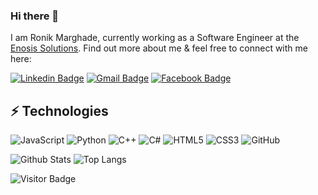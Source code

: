 ### Hi there 👋

<!--
**rk00717/rk00717** is a ✨ _special_ ✨ repository because its `README.md` (this file) appears on your GitHub profile.

Here are some ideas to get you started:

- 🔭 I’m currently working on ...
- 🌱 I’m currently learning ...
- 👯 I’m looking to collaborate on ...
- 🤔 I’m looking for help with ...
- 💬 Ask me about ...
- 📫 How to reach me: ...
- 😄 Pronouns: ...
- ⚡ Fun fact: ...
-->

I am Ronik Marghade, currently working as a Software Engineer at the [Enosis Solutions](https://www.enosisbd.com/). Find out more about me & feel free to connect with me here:

[![Linkedin Badge](https://img.shields.io/badge/-ludehsar-blue?style=flat-square&logo=Linkedin&logoColor=white&link=https://www.linkedin.com/in/ludehsar/)](https://www.linkedin.com/in/ronikmarghade/)
[![Gmail Badge](https://img.shields.io/badge/-ronikmarghade@gmail.com-c14438?style=flat-square&logo=Gmail&logoColor=white&link=mailto:ronikmarghade@gmail.com)](mailto:ronikmarghade@gmail.com)
[![Facebook Badge](https://img.shields.io/badge/rashedul.alam.anik.2-1877F2?style=flat-square&logo=facebook&logoColor=white&link=https://www.facebook.com/rashedul.alam.anik.2/)](https://www.facebook.com/rashedul.alam.anik.2/)


## ⚡ Technologies

![JavaScript](https://img.shields.io/badge/-JavaScript-black?style=flat-square&logo=javascript)
![Python](https://img.shields.io/badge/-Python-black?style=flat-square&logo=Python)
![C++](https://img.shields.io/badge/-C++-00599C?style=flat-square&logo=c)
![C#](https://img.shields.io/badge/-C++-00599C?style=flat-square&logo=c#)
![HTML5](https://img.shields.io/badge/-HTML5-E34F26?style=flat-square&logo=html5&logoColor=white)
![CSS3](https://img.shields.io/badge/-CSS3-1572B6?style=flat-square&logo=css3)
![GitHub](https://img.shields.io/badge/-GitHub-181717?style=flat-square&logo=github)

![Github Stats](https://github-readme-stats.vercel.app/api?username=rk00717&count_private=true&show_icons=true&include_all_commits=true)
![Top Langs](https://github-readme-stats.vercel.app/api/top-langs/?username=rk00717&hide=TeX&layout=compact)

![Visitor Badge](https://visitor-badge.laobi.icu/badge?page_id=rk00717)
